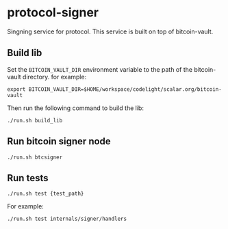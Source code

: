 # protocol-signer

Singning service for protocol. This service is built on top of bitcoin-vault.

## Build lib

Set the `BITCOIN_VAULT_DIR` environment variable to the path of the bitcoin-vault directory.
for example:

```
export BITCOIN_VAULT_DIR=$HOME/workspace/codelight/scalar.org/bitcoin-vault
```

Then run the following command to build the lib:

```
./run.sh build_lib
```

## Run bitcoin signer node

```
./run.sh btcsigner
```

## Run tests

```
./run.sh test {test_path}
```

For example:

```
./run.sh test internals/signer/handlers
```
